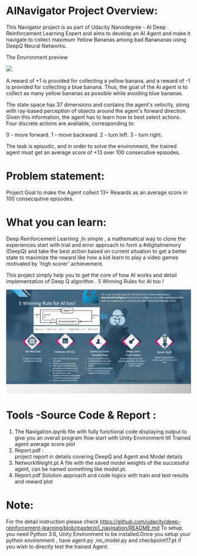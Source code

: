 
# AINavigator Project Overview:
This Navigator project is as part of Udacity Nanodegree - AI Deep Reinforcement Learning Expert and aims to develop an AI Agent and make it navigate to collect maximum Yellow Bananas among bad Banananas using DeepQ Neural Networks. 

The Environment preview

 <img src="https://user-images.githubusercontent.com/10624937/42135619-d90f2f28-7d12-11e8-8823-82b970a54d7e.gif" width="384">


A reward of +1 is provided for collecting a yellow banana, and a reward of -1 is provided for collecting a blue banana. Thus, the goal of the Ai agent is to collect as many yellow bananas as possible while avoiding blue bananas.

The state space has 37 dimensions and contains the agent's velocity, along with ray-based perception of objects around the agent's forward direction. Given this information, the agent has to learn how to best select actions. Four discrete actions are available, corresponding to:

0 - move forward.
1 - move backward.
2 - turn left.
3 - turn right.

The task is episodic, and in order to solve the environment, the trained agent must get an average score of +13 over 100 consecutive episodes.


# Problem statement:
Project Goal to make the Agent collect 13+ Rewards as an average score in 100 consecqutive episodes.

# What you can learn:
Deep Reinforcement Learning ,In simple , a mathematical way to clone the experiences start with trial and error approach to form a #digitalmemory (DeepQ) and take the best action based on current situation to get a better state to maximize the reward like how a kid learn to play a video games motivated by 'high scorer' achievement.

This project simply help you to get the core of how AI works and detail implementation of Deep Q algorithm .
5 Winning Rules for AI too !

<img src=Reference/DeepLearning_RL.png width="684">

# Tools -Source Code & Report :

1. The Navigation.ipynb
    file with fully functional code displaying output to give you an overall program flow start with Unity Environment till Trained agent average score plot
2. Report.pdf :  
    project report in details covering DeepQ and Agent and Model details
3. NetworkWeight.pt 
    A file with the saved model weights of the successful agent, can be named something like model.pt.
4. Report.pdf 
     Solution approach and code logics with train and test results and reward plot


# Note:
For the detail instruction please check https://github.com/udacity/deep-reinforcement-learning/blob/master/p1_navigation/README.md
To setup, you need Python 3.6, Unity Environment to be installed.Once you setup your python environment , have agent.py ,nn_model.py and checkpoint17.pt if you wish to directly test the trained Agent.

